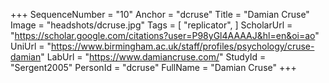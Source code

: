+++
SequenceNumber = "10"
Anchor = "dcruse"
Title = "Damian Cruse"
Image = "headshots/dcruse.jpg"
Tags = [ "replicator", ]
ScholarUrl = "https://scholar.google.com/citations?user=P98yGl4AAAAJ&hl=en&oi=ao"
UniUrl = "https://www.birmingham.ac.uk/staff/profiles/psychology/cruse-damian"
LabUrl = "https://www.damiancruse.com/"
StudyId = "Sergent2005"
PersonId = "dcruse"
FullName = "Damian Cruse"
+++